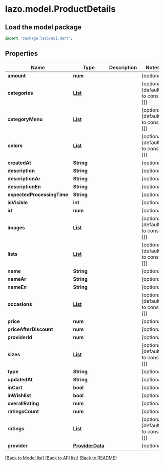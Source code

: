 # lazo.model.ProductDetails

## Load the model package
```dart
import 'package:lazo/api.dart';
```

## Properties
Name | Type | Description | Notes
------------ | ------------- | ------------- | -------------
**amount** | **num** |  | [optional] 
**categories** | [**List<Category>**](Category.md) |  | [optional] [default to const []]
**categoryMenu** | [**List<CategoryMenu>**](CategoryMenu.md) |  | [optional] [default to const []]
**colors** | [**List<Color>**](Color.md) |  | [optional] [default to const []]
**createdAt** | **String** |  | [optional] 
**description** | **String** |  | [optional] 
**descriptionAr** | **String** |  | [optional] 
**descriptionEn** | **String** |  | [optional] 
**expectedProcessingTime** | **String** |  | [optional] 
**isVisible** | **int** |  | [optional] 
**id** | **num** |  | [optional] 
**images** | [**List<ImageItem>**](ImageItem.md) |  | [optional] [default to const []]
**lists** | [**List<ProductListItem>**](ProductListItem.md) |  | [optional] [default to const []]
**name** | **String** |  | [optional] 
**nameAr** | **String** |  | [optional] 
**nameEn** | **String** |  | [optional] 
**occasions** | [**List<Occasion>**](Occasion.md) |  | [optional] [default to const []]
**price** | **num** |  | [optional] 
**priceAfterDiscount** | **num** |  | [optional] 
**providerId** | **num** |  | [optional] 
**sizes** | [**List<Size>**](Size.md) |  | [optional] [default to const []]
**type** | **String** |  | [optional] 
**updatedAt** | **String** |  | [optional] 
**inCart** | **bool** |  | [optional] 
**inWishlist** | **bool** |  | [optional] 
**overallRating** | **num** |  | [optional] 
**ratingsCount** | **num** |  | [optional] 
**ratings** | [**List<ProductDetailsRatingsInner>**](ProductDetailsRatingsInner.md) |  | [optional] [default to const []]
**provider** | [**ProviderData**](ProviderData.md) |  | [optional] 

[[Back to Model list]](../README.md#documentation-for-models) [[Back to API list]](../README.md#documentation-for-api-endpoints) [[Back to README]](../README.md)


